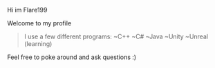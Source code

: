 Hi im Flare199

Welcome to my profile

>I use a few different programs:
~C++
~C#
~Java
~Unity
~Unreal (learning)


Feel free to poke around and ask questions :)

<!---
flare199/flare199 is a ✨ special ✨ repository because its `README.md` (this file) appears on your GitHub profile.
You can click the Preview link to take a look at your changes.
--->
